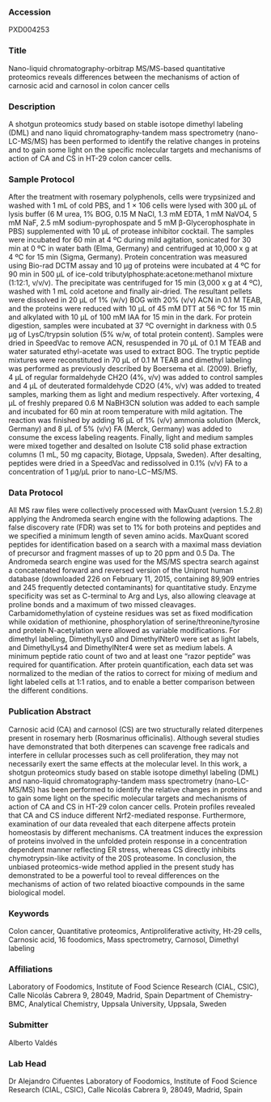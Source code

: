 ### Accession
PXD004253

### Title
Nano-liquid chromatography-orbitrap MS/MS-based quantitative proteomics reveals differences between the mechanisms of action of carnosic acid and carnosol in colon cancer cells

### Description
A shotgun proteomics study based on stable isotope dimethyl labeling (DML) and nano liquid chromatography-tandem mass spectrometry (nano-LC-MS/MS) has been performed to identify the relative changes in proteins and to gain some light on the specific molecular targets and mechanisms of action of CA and CS in HT-29 colon cancer cells.

### Sample Protocol
After the treatment with rosemary polyphenols, cells were trypsinized and washed with 1 mL of cold PBS, and 1 × 106 cells were lysed with 300 μL of lysis buffer (6 M urea, 1% BOG, 0.15 M NaCl, 1.3 mM EDTA, 1 mM NaVO4, 5 mM NaF, 2.5 mM sodium-pyrophospate and 5 mM β-Glycerophosphate in PBS) supplemented with 10 μL of protease inhibitor cocktail. The samples were incubated for 60 min at 4 ºC during mild agitation, sonicated for 30 min at 0 ºC in water bath (Elma, Germany) and centrifuged at 10,000 x g at 4 ºC for 15 min (Sigma, Germany). Protein concentration was measured using Bio-rad DCTM assay and 10 μg of proteins were incubated at 4 ºC for 90 min in 500 μL of ice-cold tributylphosphate:acetone:methanol mixture (1:12:1, v/v/v). The precipitate was centrifuged for 15 min (3,000 x g at 4 ºC), washed with 1 mL cold acetone and finally air-dried. The resultant pellets were dissolved in 20 μL of 1% (w/v) BOG with 20% (v/v) ACN in 0.1 M TEAB, and the proteins were reduced with 10 μL of 45 mM DTT at 56 ºC for 15 min and alkylated with 10 μL of 100 mM IAA for 15 min in the dark. For protein digestion, samples were incubated at 37 ºC overnight in darkness with 0.5 μg of LysC/trypsin solution (5% w/w, of total protein content). Samples were dried in SpeedVac to remove ACN, resuspended in 70 μL of 0.1 M TEAB and water saturated ethyl-acetate was used to extract BOG. The tryptic peptide mixtures were reconstituted in 70 μL of 0.1 M TEAB and dimethyl labeling was performed as previously described by Boersema et al. (2009). Briefly, 4 μL of regular formaldehyde CH2O (4%, v/v) was added to control samples and 4 μL of deuterated formaldehyde CD2O (4%, v/v) was added to treated samples, marking them as light and medium respectively. After vortexing, 4 μL of freshly prepared 0.6 M NaBH3CN solution was added to each sample and incubated for 60 min at room temperature with mild agitation. The reaction was finished by adding 16 μL of 1% (v/v) ammonia solution (Merck, Germany) and 8 μL of 5% (v/v) FA (Merck, Germany) was added to consume the excess labeling reagents. Finally, light and medium samples were mixed together and desalted on Isolute C18 solid phase extraction columns (1 mL, 50 mg capacity, Biotage, Uppsala, Sweden). After desalting, peptides were dried in a SpeedVac and redissolved in 0.1% (v/v) FA to a concentration of 1 μg/μL prior to nano-LC−MS/MS.

### Data Protocol
All MS raw files were collectively processed with MaxQuant (version 1.5.2.8) applying the Andromeda search engine with the following adaptions. The false discovery rate (FDR) was set to 1% for both proteins and peptides and we specified a minimum length of seven amino acids. MaxQuant scored peptides for identification based on a search with a maximal mass deviation of precursor and fragment masses of up to 20 ppm and 0.5 Da. The Andromeda search engine was used for the MS/MS spectra search against a concatenated forward and reversed version of the Uniprot human database (downloaded 226 on February 11, 2015, containing 89,909 entries and 245 frequently detected contaminants) for quantitative study. Enzyme specificity was set as C-terminal to Arg and Lys, also allowing cleavage at proline bonds and a maximum of two missed cleavages. Carbamidomethylation of cysteine residues was set as fixed modification while oxidation of methionine, phosphorylation of serine/threonine/tyrosine and protein N-acetylation were allowed as variable modifications. For dimethyl labeling, DimethylLys0 and DimethylNter0 were set as light labels, and DimethylLys4 and DimethylNter4 were set as medium labels. A minimum peptide ratio count of two and at least one “razor peptide” was required for quantification. After protein quantification, each data set was normalized to the median of the ratios to correct for mixing of medium and light labeled cells at 1:1 ratios, and to enable a better comparison between the different conditions.

### Publication Abstract
Carnosic acid (CA) and carnosol (CS) are two structurally related diterpenes present in rosemary herb (Rosmarinus officinalis). Although several studies have demonstrated that both diterpenes can scavenge free radicals and interfere in cellular processes such as cell proliferation, they may not necessarily exert the same effects at the molecular level. In this work, a shotgun proteomics study based on stable isotope dimethyl labeling (DML) and nano-liquid chromatography-tandem mass spectrometry (nano-LC-MS/MS) has been performed to identify the relative changes in proteins and to gain some light on the specific molecular targets and mechanisms of action of CA and CS in HT-29 colon cancer cells. Protein profiles revealed that CA and CS induce different Nrf2-mediated response. Furthermore, examination of our data revealed that each diterpene affects protein homeostasis by different mechanisms. CA treatment induces the expression of proteins involved in the unfolded protein response in a concentration dependent manner reflecting ER stress, whereas CS directly inhibits chymotrypsin-like activity of the 20S proteasome. In conclusion, the unbiased proteomics-wide method applied in the present study has demonstrated to be a powerful tool to reveal differences on the mechanisms of action of two related bioactive compounds in the same biological model.

### Keywords
Colon cancer, Quantitative proteomics, Antiproliferative activity, Ht-29 cells, Carnosic acid, 16 foodomics, Mass spectrometry, Carnosol, Dimethyl labeling

### Affiliations
Laboratory of Foodomics, Institute of Food Science Research (CIAL, CSIC), Calle Nicolás Cabrera 9, 28049, Madrid, Spain
Department of Chemistry-BMC, Analytical Chemistry, Uppsala University, Uppsala, Sweden

### Submitter
Alberto Valdés

### Lab Head
Dr Alejandro Cifuentes
Laboratory of Foodomics, Institute of Food Science Research (CIAL, CSIC), Calle Nicolás Cabrera 9, 28049, Madrid, Spain


